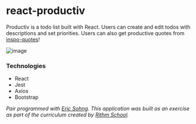 # react-productiv
Productiv is a todo list built with React. Users can create and edit todos with descriptions and set priorities. Users can also get productive quotes from [inspo-quotes](https://inspo-quotes-api.herokuapp.com/quotes/random)!

![image](https://user-images.githubusercontent.com/93684617/173221980-32b1112a-8e7a-490c-97d3-63186c47e156.png)

### Technologies
- React
- Jest
- Axios
- Bootstrap


_Pair programmed with [Eric Sohng](https://github.com/bossamboi). This application was built as an exercise as part of the curriculum created by [Rithm School](https://www.rithmschool.com/)._

